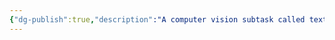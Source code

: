 ```yaml
---
{"dg-publish":true,"description":"A computer vision subtask called text to 3d. The content is intuitive from the task name: create a 3D object from a prompt.","permalink":"/projects/library/entrance/720-10/","dgPassFrontmatter":true,"noteIcon":"0","created":"2024-05-07T15:17:42.079+09:00","updated":"2024-05-07T15:19:39.533+09:00"}
---
```


